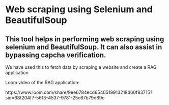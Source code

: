 <h1>Web scraping using Selenium and BeautifulSoup</h1>
<h2>This tool helps in performing web scraping using selenium and BeautifulSoup. It can also assist in bypassing capcha verification. </h2>
<p>We have used this to fetch data by scraping a website and create a RAG application</p>
<p>Loom video of the RAG application:</p>
<a>https://www.loom.com/share/9ee6784ecd6540519913218d60f83715?sid=68f204f7-56f3-4537-9781-25c67b79d89c</a>
